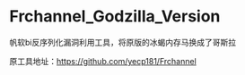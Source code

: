 # Frchannel_Godzilla_Version
帆软bi反序列化漏洞利用工具，将原版的冰蝎内存马换成了哥斯拉

原工具地址：https://github.com/yecp181/Frchannel
